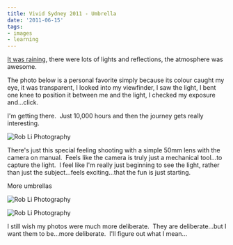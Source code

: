 ```yaml
---
title: Vivid Sydney 2011 - Umbrella
date: '2011-06-15'
tags:
- images
- learning
---
```


[It was raining][1], there were lots of lights and reflections, the atmosphere was awesome.

The photo below is a personal favorite simply because its colour caught my eye, it was transparent, I looked into my viewfinder, I saw the light, I bent one knee to position it between me and the light, I checked my exposure and...click.

I'm getting there.  Just 10,000 hours and then the journey gets really interesting.

![Rob Li Photography][image-1]

There's just this special feeling shooting with a simple 50mm lens with the camera on manual.  Feels like the camera is truly just a mechanical tool...to capture the light.  I feel like I'm really just beginning to see the light, rather than just the subject...feels exciting...that the fun is just starting.

More umbrellas

![Rob Li Photography][image-2]

![Rob Li Photography][image-3]

I still wish my photos were much more deliberate.  They are deliberate...but I want them to be...more deliberate.  I'll figure out what I mean...

[1]:	http://vividsydney.com/

[image-1]:	/images/2011/06/20110611-212059-_rli1713.jpg
[image-2]:	/images/2011/06/20110611-213948-_rli1729-vivid-umbrella-collage.jpg
[image-3]:	/images/2011/06/20110611-231842-_rli1803.jpg